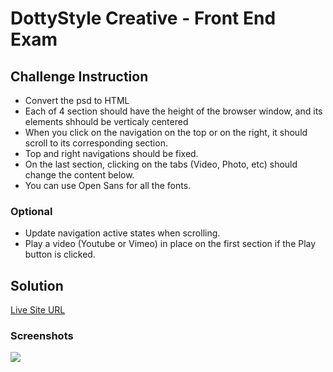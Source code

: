# DottyStyle Creative - Front End Exam

## Challenge Instruction
 - Convert the psd to HTML
 - Each of 4 section should have the height of the browser window, and its elements shhould be verticaly centered
 - When you click on the navigation on the top or on the right, it should scroll to its corresponding section.
 - Top and right navigations should be fixed.
 - On the last section, clicking on the tabs (Video, Photo, etc) should change the content below.
 - You can use Open Sans for all the fonts.
### Optional
 - Update navigation active states when scrolling.
 - Play a video (Youtube or Vimeo) in place on the first section if the Play button is clicked.

## Solution
[Live Site URL](https://njvs.github.io/Front-end-exam/)

### Screenshots
![](./screenshot.png)